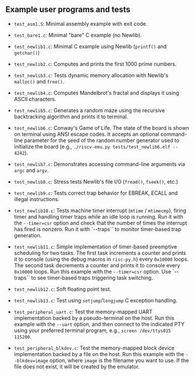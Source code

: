 ## Example user programs and tests

- `test_asm1.S`: Minimal assembly example with exit code.
  
- `test_bare1.c`:  Minimal "bare" C example (no Newlib).
  
- `test_newlib1.c`: Minimal C example using Newlib (`printf()` and `getchar()`)
  
- `test_newlib2.c`: Computes and prints the first 1000 prime numbers.
  
- `test_newlib3.c`: Tests dynamic memory allocation with Newlib's `malloc()` and `free()`.
  
- `test_newlib4.c`: Computes Mandelbrot's fractal and displays it using ASCII characters.
  
- `test_newlib5.c`: Generates a random maze using the recursive backtracking algorithm and prints it to terminal.
  
- `test_newlib6.c`: Conway's Game of Life. The state of the board is shown on terminal using ANSI escape codes. It accepts an optional command-line parameter for the seed of the random number generator used to initialize the board (e.g., `./riscv-emu.py tests/test_newlib6.elf -- 4242`).
  
- `test_newlib7.c`: Demonstrates accessing command-line arguments via `argc` and `argv`.
  
- `test_newlib8.c`: Stress tests Newlib's file I/O (`fread()`, `fseek()`, etc.)
  
- `test_newlib9.c`: Tests correct trap behavior for EBREAK, ECALL and illegal instructions.
  
- `test_newlib10.c`: Tests machine timer interrupt (`mtime` / `mtimecmp`), firing timer and handling timer traps while an idle loop is running. Run it with the `--timer=csr` option and check that the number of times the interrupt has fired is nonzero. Run it with `--traps`` to monitor timer-based trap generation.
  
- `test_newlib11.c`: Simple implementation of timer-based preemptive scheduling for two tasks. The first task increments a counter and prints it to console (using the debug macros in `risc-py.h`) every `0x10000` loops. The second task decrements a counter and prints it to console every `0x10000` loops. Run this example with the `--timer=csr` option. Use `--traps`` to see timer-based traps triggering task switching.

- `test_newlib12.c`: Soft floating point test.
  
- `test_newlib13.c`: Test using `setjump`/`longjump` C exception handling.

- `test_peripheral_uart.c`: Test the memory-mapped UART implementation backed by a pseudo-terminal on the host. Run this example with the `--uart` option, and then connect to the indicated PTY using your preferred terminal program, e.g., `screen /dev/ttys015 115200`.

- `test_peripheral_blkdev.c`: Test the memory-mapped block device implementation backed by a file on the host. Run this example with the `--blkdev=image` option, where `image` is the filename you want to use. If the file does not exist, it will be created by the emulator.
